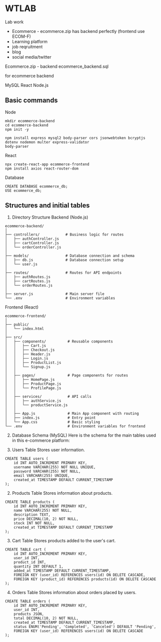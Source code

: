 # WTLAB
Lab work
- Ecommerce - ecommerce.zip has backend perfectly (frontend use ECOM-F)
- Learning platform
- job reqruitment
- blog
- social media/twitter

Ecommerce.zip - backend
ecommerce_backend.sql 

for ecommerce backend

MySQL
React
Node.js

## Basic commands 

Node 

``` 
mkdir ecommerce-backend
cd ecommerce-backend
npm init -y

npm install express mysql2 body-parser cors jsonwebtoken bcryptjs dotenv nodemon multer express-validator
body-parser
```

React

```
npx create-react-app ecommerce-frontend
npm install axios react-router-dom
```

Database

```
CREATE DATABASE ecommerce_db;
USE ecommerce_db;

```

## Structures and initial tables

1. Directory Structure
Backend (Node.js)
```
ecommerce-backend/
│
├── controllers/            # Business logic for routes
│   ├── authController.js
│   ├── cartController.js
│   └── orderController.js
│
├── models/                 # Database connection and schema
│   ├── db.js               # Database connection setup
│   └── user.js
│
├── routes/                 # Routes for API endpoints
│   ├── authRoutes.js
│   ├── cartRoutes.js
│   └── orderRoutes.js
│
├── server.js               # Main server file
└── .env                    # Environment variables
```

Frontend (React)
```
ecommerce-frontend/
│
├── public/
│   └── index.html
│
├── src/
│   ├── components/          # Reusable components
│   │   ├── Cart.js
│   │   ├── Checkout.js
│   │   ├── Header.js
│   │   ├── Login.js
│   │   ├── ProductList.js
│   │   └── Signup.js
│   │
│   ├── pages/               # Page components for routes
│   │   ├── HomePage.js
│   │   ├── ProductPage.js
│   │   └── ProfilePage.js
│   │
│   ├── services/            # API calls
│   │   ├── authService.js
│   │   └── productService.js
│   │
│   ├── App.js               # Main App component with routing
│   ├── index.js             # Entry point
│   └── App.css              # Basic styling
└── .env                     # Environment variables for frontend
```

2. Database Schema (MySQL)
Here is the schema for the main tables used in this e-commerce platform:

1. Users Table
Stores user information.

```
CREATE TABLE users (
    id INT AUTO_INCREMENT PRIMARY KEY,
    username VARCHAR(255) NOT NULL UNIQUE,
    password VARCHAR(255) NOT NULL,
    email VARCHAR(255) UNIQUE,
    created_at TIMESTAMP DEFAULT CURRENT_TIMESTAMP
);
```

2. Products Table
Stores information about products.

```
CREATE TABLE products (
    id INT AUTO_INCREMENT PRIMARY KEY,
    name VARCHAR(255) NOT NULL,
    description TEXT,
    price DECIMAL(10, 2) NOT NULL,
    stock INT NOT NULL,
    created_at TIMESTAMP DEFAULT CURRENT_TIMESTAMP
);
```

3. Cart Table
Stores products added to the user's cart.

```
CREATE TABLE cart (
    id INT AUTO_INCREMENT PRIMARY KEY,
    user_id INT,
    product_id INT,
    quantity INT DEFAULT 1,
    added_at TIMESTAMP DEFAULT CURRENT_TIMESTAMP,
    FOREIGN KEY (user_id) REFERENCES users(id) ON DELETE CASCADE,
    FOREIGN KEY (product_id) REFERENCES products(id) ON DELETE CASCADE
);
```
4. Orders Table
Stores information about orders placed by users.
```
CREATE TABLE orders (
    id INT AUTO_INCREMENT PRIMARY KEY,
    user_id INT,
    products JSON,
    total DECIMAL(10, 2) NOT NULL,
    created_at TIMESTAMP DEFAULT CURRENT_TIMESTAMP,
    status ENUM('Pending', 'Completed', 'Canceled') DEFAULT 'Pending',
    FOREIGN KEY (user_id) REFERENCES users(id) ON DELETE CASCADE
);
```


